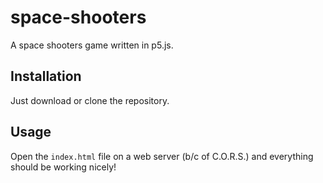 # space-shooters
A space shooters game written in p5.js.

## Installation
Just download or clone the repository.

## Usage 
Open the ```index.html``` file on a web server (b/c of C.O.R.S.) and everything should be working nicely!
